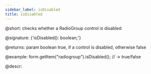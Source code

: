 ```yaml
---
sidebar_label: isDisabled
title: isDisabled
---          
```


@short: checks whether a RadioGroup control is disabled

@signature: {'isDisabled(): boolean;'}

@returns:
param   boolean     true, if a control is disabled, otherwise false


@example:
form.getItem("radiogroup").isDisabled(); 
// -> true/false


@descr:


